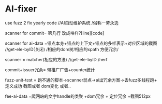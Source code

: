 # AI-fixer
use fuzz 2 fix yearly code  //AI自动维护系统   /俗称一劳永逸 

scanner for commit= 第几行 改成啥样?[line][code]

scanner for ai-data =锚点本身+锚点的上下文+锚点的多样表示+对应区域的截图 //get-ele-byID(关闭) /相应的dom树/相应的xpath 方便冗余/ 

scanner = matcher(相应的方法) //get-ele-byID  /herf

commit+issuer冗余= 带推广广告+counter统计

fuzz-unit-test = 跑不通的脚本->scanner弱点->ai出冗余方案->丢fuzz多线程跑+ 定义成功 截图或者 dom变化 或者..

fee-ai-data =爬网站的文字handle的类聚 +dom冗余 + 定位冗余  +截图512px
